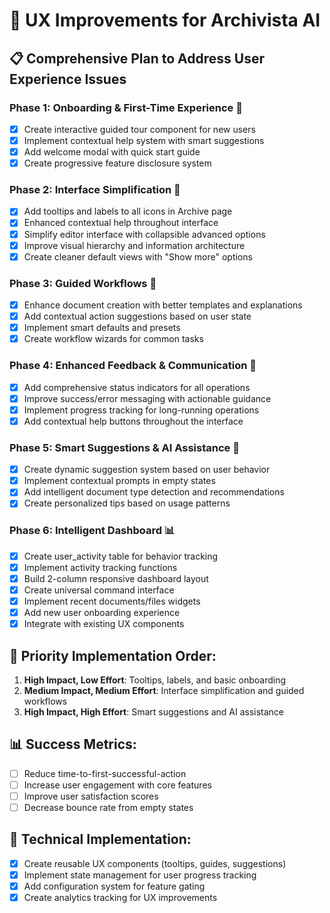 # 🎯 UX Improvements for Archivista AI

## 📋 Comprehensive Plan to Address User Experience Issues

### **Phase 1: Onboarding & First-Time Experience** 🚀
- [x] Create interactive guided tour component for new users
- [x] Implement contextual help system with smart suggestions
- [x] Add welcome modal with quick start guide
- [x] Create progressive feature disclosure system

### **Phase 2: Interface Simplification** 🎨
- [x] Add tooltips and labels to all icons in Archive page
- [x] Enhanced contextual help throughout interface
- [x] Simplify editor interface with collapsible advanced options
- [x] Improve visual hierarchy and information architecture
- [x] Create cleaner default views with "Show more" options

### **Phase 3: Guided Workflows** 🔄
- [x] Enhance document creation with better templates and explanations
- [x] Add contextual action suggestions based on user state
- [x] Implement smart defaults and presets
- [x] Create workflow wizards for common tasks

### **Phase 4: Enhanced Feedback & Communication** 💬
- [x] Add comprehensive status indicators for all operations
- [x] Improve success/error messaging with actionable guidance
- [x] Implement progress tracking for long-running operations
- [x] Add contextual help buttons throughout the interface

### **Phase 5: Smart Suggestions & AI Assistance** 🤖
- [x] Create dynamic suggestion system based on user behavior
- [x] Implement contextual prompts in empty states
- [x] Add intelligent document type detection and recommendations
- [x] Create personalized tips based on usage patterns

### **Phase 6: Intelligent Dashboard** 📊
- [x] Create user_activity table for behavior tracking
- [x] Implement activity tracking functions
- [x] Build 2-column responsive dashboard layout
- [x] Create universal command interface
- [x] Implement recent documents/files widgets
- [x] Add new user onboarding experience
- [x] Integrate with existing UX components

## 🎯 Priority Implementation Order:

1. **High Impact, Low Effort**: Tooltips, labels, and basic onboarding
2. **Medium Impact, Medium Effort**: Interface simplification and guided workflows
3. **High Impact, High Effort**: Smart suggestions and AI assistance

## 📊 Success Metrics:
- [ ] Reduce time-to-first-successful-action
- [ ] Increase user engagement with core features
- [ ] Improve user satisfaction scores
- [ ] Decrease bounce rate from empty states

## 🔧 Technical Implementation:
- [x] Create reusable UX components (tooltips, guides, suggestions)
- [x] Implement state management for user progress tracking
- [x] Add configuration system for feature gating
- [x] Create analytics tracking for UX improvements
